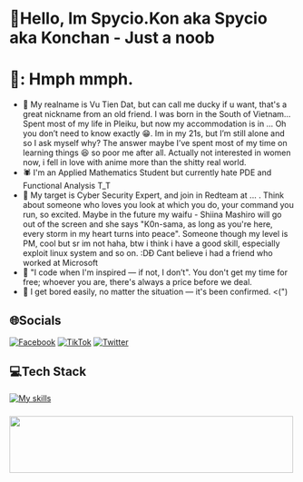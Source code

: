 # 💫Hello, Im Spycio.Kon aka Spycio aka Konchan - Just a noob
# 💫: Hmph mmph.
  + 🥇 My realname is Vu Tien Dat, but can call me ducky if u want, that's a great nickname from an old friend. I was born in the South of Vietnam… Spent most of my life in Pleiku, but now my accommodation is in … Oh you don’t need to know exactly 😁. Im in my 21s, but I’m still alone and so I ask myself why? The answer maybe I’ve spent most of my time on learning things 😆 so poor me after all. Actually not interested in women now, i fell in love with anime more than the shitty real world. 
  + 🕷️ I'm an Applied Mathematics Student but currently hate PDE and Functional Analysis T_T
  + 🐧 My target is Cyber Security Expert, and join in Redteam at ... . Think about someone who loves you look at which you do, your command you run, so excited. Maybe in the future my waifu - Shiina Mashiro will go out of the screen and she says "K0n-sama, as long as you're here, every storm in my heart turns into peace". Someone though my level is PM, cool but sr im not haha, btw i think i have a good skill, especially exploit linux system and so on. :DĐ Cant believe i had a friend who worked at Microsoft
  + 🦢 "I code when I'm inspired — if not, I don’t". You don't get my time for free; whoever you are, there's always a price before we deal.
  + 🦆 I get bored easily, no matter the situation — it's been confirmed. <(")

## 🌐Socials
[![Facebook](https://img.shields.io/badge/Facebook-%231877F2.svg?logo=Facebook&logoColor=white)](https://www.facebook.com/s1mpl3Love) [![TikTok](https://img.shields.io/badge/TikTok-%23000000.svg?logo=TikTok&logoColor=white)](https://www.tiktok.com/@spyciokon) [![Twitter](https://img.shields.io/badge/Twitter-%231DA1F2.svg?logo=Twitter&logoColor=white)](https://twitter.com/KonSpycio) 

## 💻Tech Stack
[![My skills](https://skillicons.dev/icons?i=latex,php,python,mysql,javascript,r,expressjs,linux,vscode,anaconda&perline=15)](https://laxiisteam.blogspot.com)

### 
<img src="https://tryhackme-badges.s3.amazonaws.com/hackervnn40.png" width="500px" height="100px"/>
